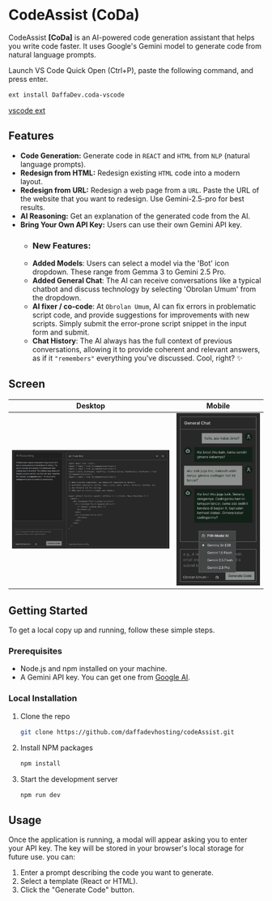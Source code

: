 
# CodeAssist (CoDa)

CodeAssist **[CoDa]** is an AI-powered code generation assistant that helps you write code faster. It uses Google's Gemini model to generate code from natural language prompts.

Launch VS Code Quick Open (Ctrl+P), paste the following command, and press enter.
```sh
ext install DaffaDev.coda-vscode
```
[vscode ext](https://marketplace.visualstudio.com/items?itemName=DaffaDev.coda-vscode)

## Features

- **Code Generation:** Generate code in `REACT` and `HTML` from `NLP` (natural language prompts).
- **Redesign from HTML:** Redesign existing `HTML` code into a modern layout.
- **Redesign from URL:** Redesign a web page from a `URL`. Paste the URL of the website that you want to redesign. Use Gemini-2.5-pro for best results.
- **AI Reasoning:** Get an explanation of the generated code from the AI.
- **Bring Your Own API Key:** Users can use their own Gemini API key.
   * ### New Features:
   * **Added Models**: Users can select a model via the 'Bot' icon dropdown. These range from Gemma 3 to Gemini 2.5 Pro.
   * **Added General Chat**: The AI can receive conversations like a typical chatbot and discuss technology by selecting 'Obrolan Umum' from the dropdown.
   * **AI fixer / co-code**: At `Obrolan Umum`, AI can fix errors in problematic script code, and provide suggestions for improvements with new scripts. Simply submit the error-prone script snippet in the input form and submit.
   * **Chat History**: The AI always has the full context of previous conversations, allowing it to provide coherent and relevant answers, as if it `"remembers"` everything you've discussed. Cool, right? ✨

## Screen

| Desktop | Mobile |
|-----------------|------------|
| ![screenshot](/localhost_8500.png) | ![screenshot](/GalaxyS8+.png) |



## Getting Started

To get a local copy up and running, follow these simple steps.

### Prerequisites

- Node.js and npm installed on your machine.
- A Gemini API key. You can get one from [Google AI](https://aistudio.google.com/apikey).

### Local Installation

1. Clone the repo
   ```sh
   git clone https://github.com/daffadevhosting/codeAssist.git
   ```
2. Install NPM packages
   ```sh
   npm install
   ```
3. Start the development server
    ```sh
    npm run dev
    ```

## Usage

Once the application is running, a modal will appear asking you to enter your API key. The key will be stored in your browser's local storage for future use. you can:

1.  Enter a prompt describing the code you want to generate.
2.  Select a template (React or HTML).
3.  Click the "Generate Code" button.


